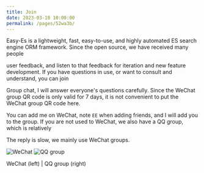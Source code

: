 ```yaml
---
title: Join
date: 2023-03-18 10:00:00
permalink: /pages/52wa3b/
---
```


Easy-Es is a lightweight, fast, easy-to-use, and highly automated ES search engine ORM framework. Since the open source, we have received many people

user feedback, and listen to that feedback for iteration and new feature development. If you have questions in use, or want to consult and understand, you can join

Group chat, I will answer everyone's questions carefully. Since the WeChat group QR code is only valid for 7 days, it is not convenient to put the WeChat group QR code here.

You can add me on WeChat, note `EE` when adding friends, and I will add you to the group. If you are not used to WeChat, we also have a QQ group, which is relatively

The reply is slow, we mainly use WeChat groups.


![WeChat](/img/wx.png) ![QQ group](/img/qq-group.png)


WeChat (left) | QQ group (right)